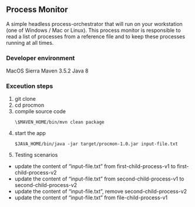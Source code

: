 ## Process Monitor

A simple headless process-orchestrator that will run on your workstation (one of Windows / Mac or Linux). This process monitor is responsible to read a list of processes from a reference file and to keep these processes running at all times.

### Developer environment

MacOS Sierra
Maven 3.5.2
Java 8

### Exceution steps

1. git clone
2. cd procmon
3. compile source code
   ```
   \$MAVEN_HOME/bin/mvn clean package
   ```
4. start the app
   ```
   $JAVA_HOME/bin/java -jar target/procmon-1.0.jar input-file.txt
   ```
5. Testing scenarios

- update the content of “input-file.txt” from first-child-process-v1 to first-child-process-v2
- update the content of “input-file.txt” from second-child-process-v1 to second-child-process-v2
- update the content of “input-file.txt”, remove second-child-process-v2
- update the content of “input-file.txt” from file-child-process-v1

